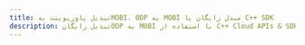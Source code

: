 ---title: تبدیل پاورپوینت بهMOBI، ODP به MOBI مبدل رایگان یا C++ SDKdescription: تبدیل رایگانODP به MOBI با استفاده از C++ Cloud APIs & SDK. همچنین اسناد Microsoft PowerPoint را در Cloud ایجاد، ویرایش و رندر کنید.---